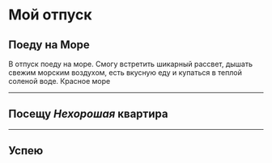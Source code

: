 # Мой отпуск

## Поеду на **Море**
В отпуск поеду на море. Смогу встретить шикарный рассвет, дышать свежим морским воздухом, есть вкусную еду и купаться в теплой соленой воде.
Красное море

---
## Посещу **_Нехорошая_ квартира**

---
## Успею 